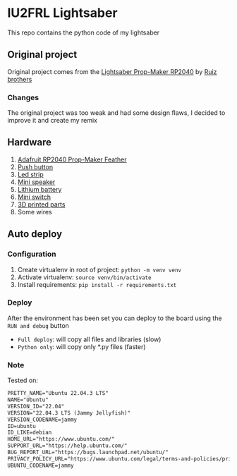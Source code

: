 # IU2FRL Lightsaber

This repo contains the python code of my lightsaber

## Original project

Original project comes from the [Lightsaber Prop-Maker RP2040](https://learn.adafruit.com/lightsaber-rp2040/overview) by [Ruiz brothers](https://learn.adafruit.com/u/pixil3d)

### Changes

The original project was too weak and had some design flaws, I decided to improve it and create my remix

## Hardware

1. [Adafruit RP2040 Prop-Maker Feather](https://www.adafruit.com/product/5768)
1. [Push button](https://www.adafruit.com/product/3350)
1. [Led strip](https://www.adafruit.com/product/2969)
1. [Mini speaker](https://www.adafruit.com/product/3923)
1. [Lithium battery](https://www.adafruit.com/product/1781)
1. [Mini switch](https://www.adafruit.com/product/805)
1. [3D printed parts]()
1. Some wires

## Auto deploy

### Configuration

1. Create virtualenv in root of project: `python -m venv venv`
1. Activate virtualenv: `source venv/bin/activate`
1. Install requirements: `pip install -r requirements.txt`

### Deploy

After the environment has been set you can deploy to the board using the `RUN and debug` button

- `Full deploy`: will copy all files and libraries (slow)
- `Python only`: will copy only *.py files (faster)

### Note

Tested on:

```txt
PRETTY_NAME="Ubuntu 22.04.3 LTS"
NAME="Ubuntu"
VERSION_ID="22.04"
VERSION="22.04.3 LTS (Jammy Jellyfish)"
VERSION_CODENAME=jammy
ID=ubuntu
ID_LIKE=debian
HOME_URL="https://www.ubuntu.com/"
SUPPORT_URL="https://help.ubuntu.com/"
BUG_REPORT_URL="https://bugs.launchpad.net/ubuntu/"
PRIVACY_POLICY_URL="https://www.ubuntu.com/legal/terms-and-policies/privacy-policy"
UBUNTU_CODENAME=jammy
```